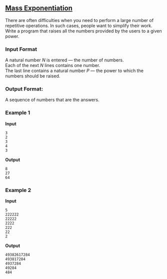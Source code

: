 ## [Mass Exponentiation](../../../solutions/3.1/31_m.py)

There are often difficulties when you need to perform a large number of repetitive operations. In such cases, people want to simplify their work. Write a program that raises all the numbers provided by the users to a given power.

### Input Format

A natural number $N$ is entered — the number of numbers.\
Each of the next $N$ lines contains one number.\
The last line contains a natural number $P$ — the power to which the numbers should be raised.

### Output Format:

A sequence of numbers that are the answers.

### Example 1

__Input__
```plaintext
3
2
3
4
3
```

__Output__
```plaintext
8
27
64
```

### Example 2

__Input__
```plaintext
5
222222
22222
2222
222
22
2
```

__Output__
```plaintext
49382617284
493817284
4937284
49284
484
```